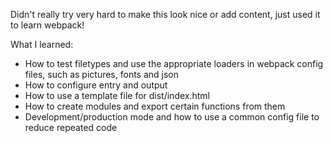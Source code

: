 Didn't really try very hard to make this look nice or add content, just used it to learn webpack!

What I learned:
- How to test filetypes and use the appropriate loaders in webpack config files, such as pictures, fonts and json
- How to configure entry and output
- How to use a template file for dist/index.html
- How to create modules and export certain functions from them
- Development/production mode and how to use a common config file to reduce repeated code
